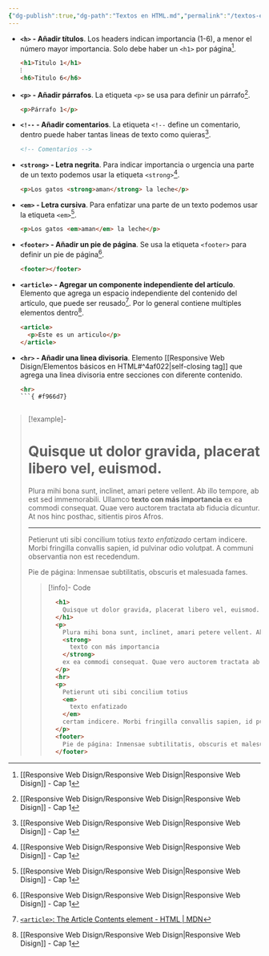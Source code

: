 ```yaml
---
{"dg-publish":true,"dg-path":"Textos en HTML.md","permalink":"/textos-en-html/","hide":true,"tags":["programation","HTML","DVC/RWD/1","publish"],"created":"2024-01-25T19:06","updated":"2024-01-10T19:24"}
---
```


[^1]: [[Responsive Web Disign/Responsive Web Disign\|Responsive Web Disign]] - Cap 1
[^2]: [`<article>`: The Article Contents element - HTML | MDN](https://developer.mozilla.org/en-US/docs/Web/HTML/Element/article)

- **`<h>` - Añadir títulos**. Los headers indican importancia (1-6), a menor el número mayor importancia. Solo debe haber un `<h1>` por página[^1].
   ```HTML 
   <h1>Titulo 1</h1>
   ⁝
   <h6>Titulo 6</h6>
   ```

- **`<p>` - Añadir párrafos**. La etiqueta `<p>` se usa para definir un párrafo[^1].
   ```HTML 
   <p>Párrafo 1</p>
   ```

- **`<!--` - Añadir comentarios**. La etiqueta `<!--` define un comentario, dentro puede haber tantas lineas de texto como quieras[^1].
   ```HTML 
   <!-- Comentarios -->
   ```

- **`<strong>` - Letra negrita**. Para indicar importancia o urgencia una parte de un texto podemos usar la etiqueta `<strong>`[^1].
   ```HTML
   <p>Los gatos <strong>aman</strong> la leche</p>
   ```
  
- **`<em>` - Letra cursiva**. Para enfatizar una parte de un texto podemos usar la etiqueta `<em>`[^1].
   ```HTML
   <p>Los gatos <em>aman</em> la leche</p>
   ```

- **`<footer>` - Añadir un pie de página**. Se usa la etiqueta `<footer>` para definir un pie de página[^1].
   ```HTML 
   <footer></footer>
   ```

- **`<article>` - Agregar un componente independiente del artículo**. Elemento que agrega un espacio independiente del contenido del artículo, que puede ser reusado[^2]. Por lo general contiene multiples elementos dentro[^1]. 
   ```HTML 
   <article>
     <p>Este es un articulo</p>
   </article>
   ```

- **`<hr>` - Añadir una linea divisoria**. Elemento [[Responsive Web Disign/Elementos básicos en HTML#^4af022\|self-closing tag]] que agrega una linea divisoria entre secciones con diferente contenido.
   ```HTML 
   <hr>
   ```{ #f966d7}



> [!example]-
> <h1>Quisque ut dolor gravida, placerat libero vel, euismod.</h1>
> <p>Plura mihi bona sunt, inclinet, amari petere vellent. Ab illo tempore, ab est sed immemorabili. Ullamco <strong>texto con más importancia</strong> ex ea commodi consequat. Quae vero auctorem tractata ab fiducia dicuntur. At nos hinc posthac, sitientis piros Afros.</p><hr><p>Petierunt uti sibi concilium totius <em>texto enfatizado</em> certam indicere. Morbi fringilla convallis sapien, id pulvinar odio volutpat. A communi observantia non est recedendum.</p><footer>Pie de página: Inmensae subtilitatis, obscuris et malesuada fames.</footer>
> 
> > [!info]- Code
> >```HTML
> >   <h1>
> >     Quisque ut dolor gravida, placerat libero vel, euismod.
> >   </h1>
> >   <p>
> >     Plura mihi bona sunt, inclinet, amari petere vellent. Ab illo tempore, ab est sed immemorabili. Ullamco 
> >     <strong>
> >       texto con más importancia
> >     </strong> 
> >     ex ea commodi consequat. Quae vero auctorem tractata ab fiducia dicuntur. At nos hinc posthac, sitientis piros Afros.
> >   </p>
> >   <hr>
> >   <p>
> >     Petierunt uti sibi concilium totius 
> >     <em>
> >       texto enfatizado
> >     </em> 
> >     certam indicere. Morbi fringilla convallis sapien, id pulvinar odio volutpat. A communi observantia non est recedendum.
> >   </p>
> >   <footer>
> >     Pie de página: Inmensae subtilitatis, obscuris et malesuada fames.
> >   </footer>
> >```